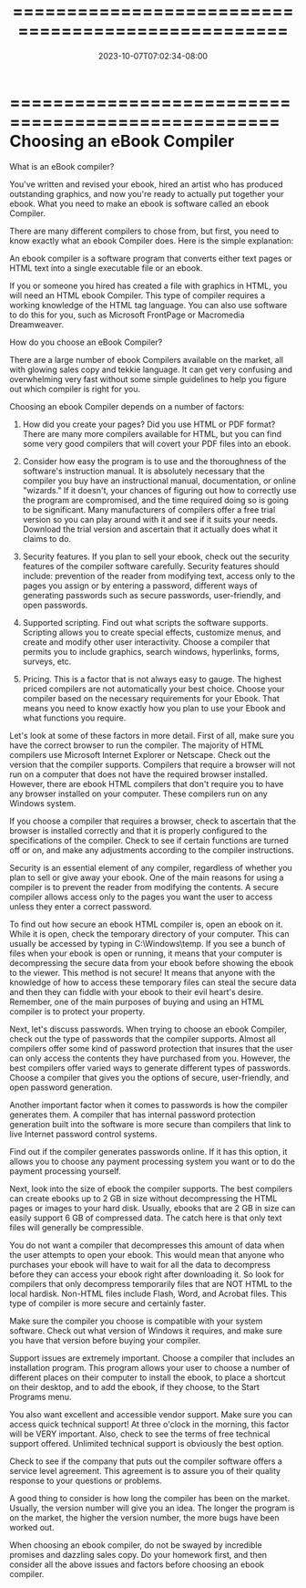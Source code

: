 ﻿---
title: "==================================================="
date: 2023-10-07T07:02:34-08:00
description: "8 ebook marketing articles Tips for Web Success"
featured_image: "/images/8 ebook marketing articles.jpg"
tags: ["8 ebook marketing articles"]
---

===================================================
Choosing an eBook Compiler
===================================================

What is an eBook compiler?

You've written and revised your ebook, hired an artist
who has produced outstanding graphics, and now you're
ready to actually put together your ebook. What you
need to make an ebook is software called an ebook
Compiler.

There are many different compilers to chose from, but
first, you need to know exactly what an ebook Compiler
does. Here is the simple explanation:

An ebook compiler is a software program that converts
either text pages or HTML text into a single
executable file or an ebook.

If you or someone you hired has created a file with
graphics in HTML, you will need an HTML ebook
Compiler. This type of compiler requires a working
knowledge of the HTML tag language. You can also use
software to do this for you, such as Microsoft
FrontPage or Macromedia Dreamweaver.

How do you choose an eBook Compiler?

There are a large number of ebook Compilers available
on the market, all with glowing sales copy and tekkie
language. It can get very confusing and overwhelming
very fast without some simple guidelines to help you
figure out which compiler is right for you.

Choosing an ebook Compiler depends on a number of
factors:

1. How did you create your pages? Did you use HTML or
PDF format? There are many more compilers available
for HTML, but you can find some very good compilers
that will covert your PDF files into an ebook.

2. Consider how easy the program is to use and the
thoroughness of the software's instruction manual. It
is absolutely necessary that the compiler you buy have
an instructional manual, documentation, or online
"wizards." If it doesn't, your chances of figuring out
how to correctly use the program are compromised, and
the time required doing so is going to be significant.
Many manufacturers of compilers offer a free trial
version so you can play around with it and see if it
suits your needs. Download the trial version and
ascertain that it actually does what it claims to do.

3. Security features. If you plan to sell your ebook,
check out the security features of the compiler
software carefully. Security features should include:
prevention of the reader from modifying text, access
only to the pages you assign or by entering a
password, different ways of generating passwords such
as secure passwords, user-friendly, and open
passwords.

4. Supported scripting. Find out what scripts the
software supports. Scripting allows you to create
special effects, customize menus, and create and
modify other user interactivity. Choose a compiler
that permits you to include graphics, search windows,
hyperlinks, forms, surveys, etc.

5. Pricing. This is a factor that is not always easy
to gauge. The highest priced compilers are not
automatically your best choice. Choose your compiler
based on the necessary requirements for your Ebook.
That means you need to know exactly how you plan to
use your Ebook and what functions you require.

Let's look at some of these factors in more detail.
First of all, make sure you have the correct browser
to run the compiler. The majority of HTML compilers
use Microsoft Internet Explorer or Netscape. Check out
the version that the compiler supports. Compilers that
require a browser will not run on a computer that does
not have the required browser installed. However,
there are ebook HTML compilers that don't require you
to have any browser installed on your computer. These
compilers run on any Windows system.

If you choose a compiler that requires a browser,
check to ascertain that the browser is installed
correctly and that it is properly configured to the
specifications of the compiler. Check to see if
certain functions are turned off or on, and make any
adjustments according to the compiler instructions.

Security is an essential element of any compiler,
regardless of whether you plan to sell or give away
your ebook. One of the main reasons for using a
compiler is to prevent the reader from modifying the
contents. A secure compiler allows access only to the
pages you want the user to access unless they enter a
correct password.

To find out how secure an ebook HTML compiler is, open
an ebook on it. While it is open, check the temporary
directory of your computer. This can usually be
accessed by typing in C:\Windows\temp. If you see a
bunch of files when your ebook is open or running, it
means that your computer is decompressing the secure
data from your ebook before showing the ebook to the
viewer. This method is not secure! It means that
anyone with the knowledge of how to access these
temporary files can steal the secure data and then
they can fiddle with your ebook to their evil heart's
desire. Remember, one of the main purposes of buying
and using an HTML compiler is to protect your
property.

Next, let's discuss passwords. When trying to choose
an ebook Compiler, check out the type of passwords
that the compiler supports. Almost all compilers offer
some kind of password protection that insures that the
user can only access the contents they have purchased
from you. However, the best compilers offer varied
ways to generate different types of passwords. Choose
a compiler that gives you the options of secure,
user-friendly, and open password generation.

Another important factor when it comes to passwords is
how the compiler generates them. A compiler that has
internal password protection generation built into the
software is more secure than compilers that link to
live Internet password control systems.

Find out if the compiler generates passwords online.
If it has this option, it allows you to choose any
payment processing system you want or to do the
payment processing yourself.

Next, look into the size of ebook the compiler
supports. The best compilers can create ebooks up to 2
GB in size without decompressing the HTML pages or
images to your hard disk. Usually, ebooks that are 2
GB in size can easily support 6 GB of compressed data.
The catch here is that only text files will generally
be compressible.

You do not want a compiler that decompresses this
amount of data when the user attempts to open your
ebook. This would mean that anyone who purchases your
ebook will have to wait for all the data to decompress
before they can access your ebook right after
downloading it. So look for compilers that only
decompress temporarily files that are NOT HTML to the
local hardisk. Non-HTML files include Flash, Word, and
Acrobat files. This type of compiler is more secure
and certainly faster.

Make sure the compiler you choose is compatible with
your system software. Check out what version of
Windows it requires, and make sure you have that
version before buying your compiler.

Support issues are extremely important. Choose a
compiler that includes an installation program. This
program allows your user to choose a number of
different places on their computer to install the
ebook, to place a shortcut on their desktop, and to
add the ebook, if they choose, to the Start Programs
menu.

You also want excellent and accessible vendor support.
Make sure you can access quick technical support! At
three o'clock in the morning, this factor will be VERY
important. Also, check to see the terms of free
technical support offered. Unlimited technical support
is obviously the best option.

Check to see if the company that puts out the compiler
software offers a service level agreement. This
agreement is to assure you of their quality response
to your questions or problems.

A good thing to consider is how long the compiler has
been on the market. Usually, the version number will
give you an idea. The longer the program is on the
market, the higher the version number, the more bugs
have been worked out.

When choosing an ebook compiler, do not be swayed by
incredible promises and dazzling sales copy. Do your
homework first, and then consider all the above issues
and factors before choosing an ebook compiler.
